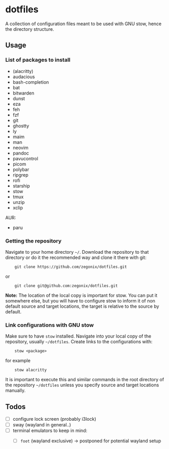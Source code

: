 # dotfiles

A collection of configuration files meant to be used with GNU stow, hence the directory structure.


## Usage

### List of packages to install
* (alacritty)
* audacious
* bash-completion
* bat
* bitwarden
* dunst
* eza
* feh
* fzf
* git
* ghostty
* ly
* maim
* man
* neovim
* pandoc
* pavucontrol
* picom
* polybar
* ripgrep
* rofi
* starship
* stow
* tmux
* unzip
* xclip

AUR:
* paru


### Getting the repository
Navigate to your home directory `~/`.
Download the repository to that directory or do it the recommended way and clone it there with git:
```
    git clone https://github.com/zegonix/dotfiles.git
```
or
```
    git clone git@github.com:zegonix/dotfiles.git
```

**Note:** The location of the local copy is important for stow. You can put it somewhere else, but you will have to configure stow to inform it of non default source and target locations, the target is relative to the source by default.


### Link configurations with GNU stow
Make sure to have `stow` installed.
Navigate into your local copy of the repository, usually `~/dotfiles`.
Create links to the configurations with:
```
    stow <package>
```
for example
```
    stow alacritty
```
It is important to execute this and similar commands in the root directory of the repository `~/dotfiles` unless you specify source and target locations manually.


## Todos

* [ ] configure lock screen (probably i3lock)
* [ ] sway (wayland in general..)
* [ ] terminal emulators to keep in mind:
  * [ ] `foot` (wayland exclusive) -> postponed for potential wayland setup


